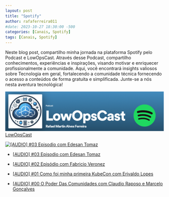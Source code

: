 ```yaml
---
layout: post
title: "Spotify"
author: rafaferreira011
#date: 2023-10-27 18:30:00 -500
categories: [Canais, Spotify]
tags: [Canais, Spotify]
---
```


Neste blog post, compartilho minha jornada na plataforma Spotify pelo Podcast e LowOpsCast. Através desse Podcast, compartilho conhecimentos, experiências e inspirações, visando motivar e enriquecer profissionalmente a comunidade. Aqui, você encontrará insights valiosos sobre Tecnologia em geral, fortalecendo a comunidade técnica fornecendo o acesso a conteúdos de forma gratuita e simplificada. Junte-se a nós nesta aventura tecnológica!

![LowOpsCast](/assets/img/posts/LowOpsCast2.png)
<i class="fa-brands fa-spotify"></i> [LowOpsCast](https://open.spotify.com/show/0U4kcZT2Cwn4CqQGg4Ywcj?si=77fbd9161ea246e6)

[![[AUDIO] #03 Episodio com Edesan Tomaz](/assets/img/spotify/03.png)](https://open.spotify.com/episode/1OstMPDeB0R7eHvgL0Oui9?si=663c456c04284492)


- <i class="fa-brands fa-spotify"></i> [[AUDIO] #03 Episodio com Edesan Tomaz](https://open.spotify.com/episode/1OstMPDeB0R7eHvgL0Oui9?si=663c456c04284492)

- <i class="fa-brands fa-spotify"></i> [[AUDIO] #02 Episódio com Fabricio Veronez](https://open.spotify.com/episode/3EuxyLmz28C5iUo7KDMFNU?si=d168171ca35c4cb7)

- <i class="fa-brands fa-spotify"></i> [[AUDIO] #01 Como foi minha primeira KubeCon com Erivaldo Lopes](https://open.spotify.com/episode/4TYC8bsfDSr4hGbOiKQdL8?si=1f892294af3640e4)

- <i class="fa-brands fa-spotify"></i> [[AUDIO] #00 O Poder Das Comunidades com Claudio Raposo e Marcelo Gonçalves](https://open.spotify.com/episode/7Fvfu57ak0I6BeNE5lPr10?si=31adc066093b4f16)
